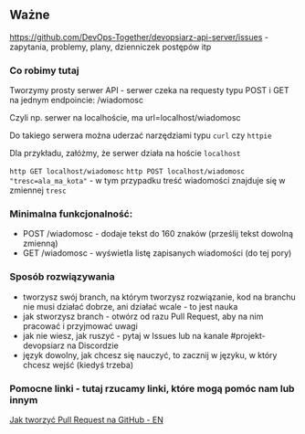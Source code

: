 ## Ważne

https://github.com/DevOps-Together/devopsiarz-api-server/issues - zapytania, problemy, plany, dzienniczek postępów itp

### Co robimy tutaj

Tworzymy prosty serwer API - serwer czeka na requesty typu POST i GET na jednym endpoincie: /wiadomosc

Czyli np. serwer na localhoście, ma url=localhost/wiadomosc

Do takiego serwera można uderzać narzędziami typu `curl` czy `httpie`

Dla przykładu, załóżmy, że serwer działa na hoście `localhost`

`http GET localhost/wiadomosc`
`http POST localhost/wiadomosc "tresc=ala_ma_kota"` - w tym przypadku treść wiadomości znajduje się w zmiennej `tresc`

### Minimalna funkcjonalność:

- POST /wiadomosc - dodaje tekst do 160 znaków (prześlij tekst dowolną zmienną)
- GET /wiadomosc - wyświetla listę zapisanych wiadomości (do tej pory)

### Sposób rozwiązywania
- tworzysz swój branch, na którym tworzysz rozwiązanie, kod na branchu nie musi działać dobrze, ani działać wcale - to jest nauka
- jak stworzysz branch - otwórz od razu Pull Request, aby na nim pracować i przyjmować uwagi
- jak nie wiesz, jak ruszyć - pytaj w Issues lub na kanale #projekt-devopsiarz na Discordzie
- język dowolny, jak chcesz się nauczyć, to zacznij w języku, w który chcesz wejść (kiedyś trzeba)

### Pomocne linki - tutaj rzucamy linki, które mogą pomóc nam lub innym
[Jak tworzyć Pull Request na GitHub - EN](https://docs.github.com/en/pull-requests/collaborating-with-pull-requests/proposing-changes-to-your-work-with-pull-requests/creating-a-pull-request)
